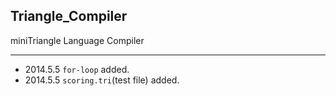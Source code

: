 Triangle_Compiler
-----------------
miniTriangle Language Compiler
- - -
+ 2014.5.5  `for-loop` added.
+ 2014.5.5  `scoring.tri`(test file) added.
